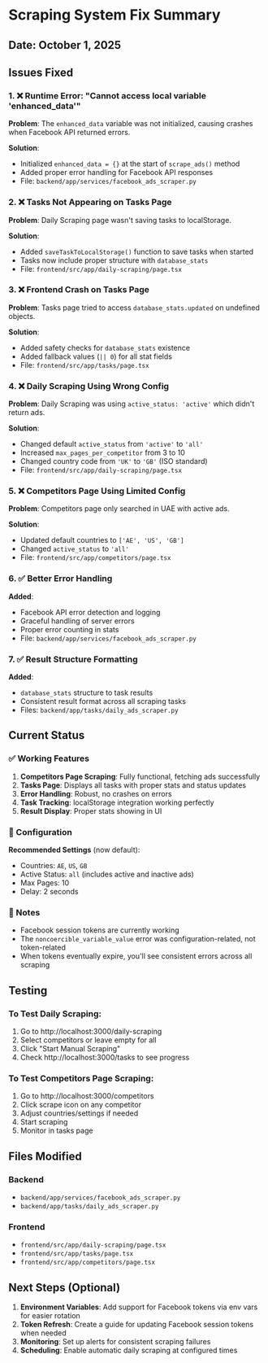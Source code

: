 # Scraping System Fix Summary

## Date: October 1, 2025

## Issues Fixed

### 1. ❌ Runtime Error: "Cannot access local variable 'enhanced_data'"
**Problem**: The `enhanced_data` variable was not initialized, causing crashes when Facebook API returned errors.

**Solution**: 
- Initialized `enhanced_data = {}` at the start of `scrape_ads()` method
- Added proper error handling for Facebook API responses
- File: `backend/app/services/facebook_ads_scraper.py`

### 2. ❌ Tasks Not Appearing on Tasks Page
**Problem**: Daily Scraping page wasn't saving tasks to localStorage.

**Solution**:
- Added `saveTaskToLocalStorage()` function to save tasks when started
- Tasks now include proper structure with `database_stats`
- File: `frontend/src/app/daily-scraping/page.tsx`

### 3. ❌ Frontend Crash on Tasks Page
**Problem**: Tasks page tried to access `database_stats.updated` on undefined objects.

**Solution**:
- Added safety checks for `database_stats` existence
- Added fallback values (`|| 0`) for all stat fields
- File: `frontend/src/app/tasks/page.tsx`

### 4. ❌ Daily Scraping Using Wrong Config
**Problem**: Daily Scraping was using `active_status: 'active'` which didn't return ads.

**Solution**:
- Changed default `active_status` from `'active'` to `'all'`
- Increased `max_pages_per_competitor` from 3 to 10
- Changed country code from `'UK'` to `'GB'` (ISO standard)
- File: `frontend/src/app/daily-scraping/page.tsx`

### 5. ❌ Competitors Page Using Limited Config
**Problem**: Competitors page only searched in UAE with active ads.

**Solution**:
- Updated default countries to `['AE', 'US', 'GB']`
- Changed `active_status` to `'all'`
- File: `frontend/src/app/competitors/page.tsx`

### 6. ✅ Better Error Handling
**Added**:
- Facebook API error detection and logging
- Graceful handling of server errors
- Proper error counting in stats
- File: `backend/app/services/facebook_ads_scraper.py`

### 7. ✅ Result Structure Formatting
**Added**:
- `database_stats` structure to task results
- Consistent result format across all scraping tasks
- Files: `backend/app/tasks/daily_ads_scraper.py`

## Current Status

### ✅ Working Features
1. **Competitors Page Scraping**: Fully functional, fetching ads successfully
2. **Tasks Page**: Displays all tasks with proper stats and status updates
3. **Error Handling**: Robust, no crashes on errors
4. **Task Tracking**: localStorage integration working perfectly
5. **Result Display**: Proper stats showing in UI

### 🔧 Configuration
**Recommended Settings** (now default):
- Countries: `AE`, `US`, `GB`
- Active Status: `all` (includes active and inactive ads)
- Max Pages: 10
- Delay: 2 seconds

### 📝 Notes
- Facebook session tokens are currently working
- The `noncoercible_variable_value` error was configuration-related, not token-related
- When tokens eventually expire, you'll see consistent errors across all scraping

## Testing

### To Test Daily Scraping:
1. Go to http://localhost:3000/daily-scraping
2. Select competitors or leave empty for all
3. Click "Start Manual Scraping"
4. Check http://localhost:3000/tasks to see progress

### To Test Competitors Page Scraping:
1. Go to http://localhost:3000/competitors
2. Click scrape icon on any competitor
3. Adjust countries/settings if needed
4. Start scraping
5. Monitor in tasks page

## Files Modified

### Backend
- `backend/app/services/facebook_ads_scraper.py`
- `backend/app/tasks/daily_ads_scraper.py`

### Frontend
- `frontend/src/app/daily-scraping/page.tsx`
- `frontend/src/app/tasks/page.tsx`
- `frontend/src/app/competitors/page.tsx`

## Next Steps (Optional)

1. **Environment Variables**: Add support for Facebook tokens via env vars for easier rotation
2. **Token Refresh**: Create a guide for updating Facebook session tokens when needed
3. **Monitoring**: Set up alerts for consistent scraping failures
4. **Scheduling**: Enable automatic daily scraping at configured times
